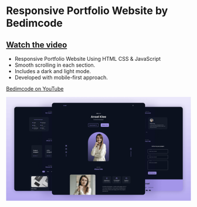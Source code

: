 # Responsive Portfolio Website by Bedimcode
## [Watch the video](https://youtu.be/oy8dSsK57Ps)

- Responsive Portfolio Website Using HTML CSS & JavaScript
- Smooth scrolling in each section.
- Includes a dark and light mode.
- Developed with mobile-first approach. 

[Bedimcode on YouTube](https://www.youtube.com/c/Bedimcode)

![preview img](/preview.png)